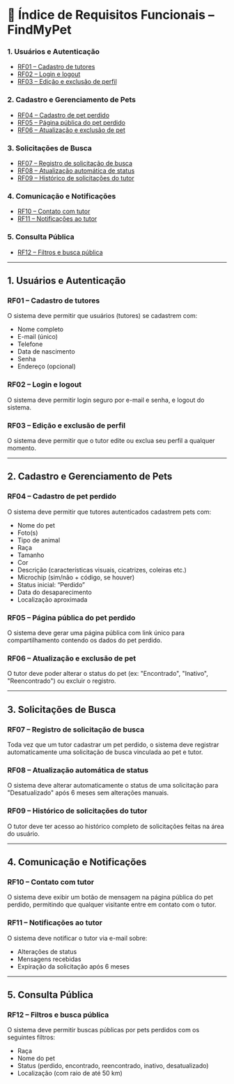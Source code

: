 # 🔗 Índice de Requisitos Funcionais – FindMyPet

### 1. Usuários e Autenticação
- [RF01 – Cadastro de tutores](#rf01)
- [RF02 – Login e logout](#rf02)
- [RF03 – Edição e exclusão de perfil](#rf03)

### 2. Cadastro e Gerenciamento de Pets
- [RF04 – Cadastro de pet perdido](#rf04)
- [RF05 – Página pública do pet perdido](#rf05)
- [RF06 – Atualização e exclusão de pet](#rf06)

### 3. Solicitações de Busca
- [RF07 – Registro de solicitação de busca](#rf07)
- [RF08 – Atualização automática de status](#rf08)
- [RF09 – Histórico de solicitações do tutor](#rf09)

### 4. Comunicação e Notificações
- [RF10 – Contato com tutor](#rf10)
- [RF11 – Notificações ao tutor](#rf11)

### 5. Consulta Pública
- [RF12 – Filtros e busca pública](#rf12)

---

## 1. Usuários e Autenticação

### RF01 – Cadastro de tutores
O sistema deve permitir que usuários (tutores) se cadastrem com:
- Nome completo  
- E-mail (único)  
- Telefone  
- Data de nascimento  
- Senha  
- Endereço (opcional)

### RF02 – Login e logout
O sistema deve permitir login seguro por e-mail e senha, e logout do sistema.

### RF03 – Edição e exclusão de perfil
O sistema deve permitir que o tutor edite ou exclua seu perfil a qualquer momento.

---

## 2. Cadastro e Gerenciamento de Pets

### RF04 – Cadastro de pet perdido
O sistema deve permitir que tutores autenticados cadastrem pets com:
- Nome do pet  
- Foto(s)  
- Tipo de animal  
- Raça  
- Tamanho  
- Cor  
- Descrição (características visuais, cicatrizes, coleiras etc.)  
- Microchip (sim/não + código, se houver)  
- Status inicial: “Perdido”  
- Data do desaparecimento  
- Localização aproximada  

### RF05 – Página pública do pet perdido
O sistema deve gerar uma página pública com link único para compartilhamento contendo os dados do pet perdido.

### RF06 – Atualização e exclusão de pet
O tutor deve poder alterar o status do pet (ex: "Encontrado", "Inativo", "Reencontrado") ou excluir o registro.

---

## 3. Solicitações de Busca

### RF07 – Registro de solicitação de busca
Toda vez que um tutor cadastrar um pet perdido, o sistema deve registrar automaticamente uma solicitação de busca vinculada ao pet e tutor.

### RF08 – Atualização automática de status
O sistema deve alterar automaticamente o status de uma solicitação para "Desatualizado" após 6 meses sem alterações manuais.

### RF09 – Histórico de solicitações do tutor
O tutor deve ter acesso ao histórico completo de solicitações feitas na área do usuário.

---

## 4. Comunicação e Notificações

### RF10 – Contato com tutor
O sistema deve exibir um botão de mensagem na página pública do pet perdido, permitindo que qualquer visitante entre em contato com o tutor.

### RF11 – Notificações ao tutor
O sistema deve notificar o tutor via e-mail sobre:
- Alterações de status  
- Mensagens recebidas  
- Expiração da solicitação após 6 meses

---

## 5. Consulta Pública

### RF12 – Filtros e busca pública
O sistema deve permitir buscas públicas por pets perdidos com os seguintes filtros:
- Raça  
- Nome do pet  
- Status (perdido, encontrado, reencontrado, inativo, desatualizado)  
- Localização (com raio de até 50 km)